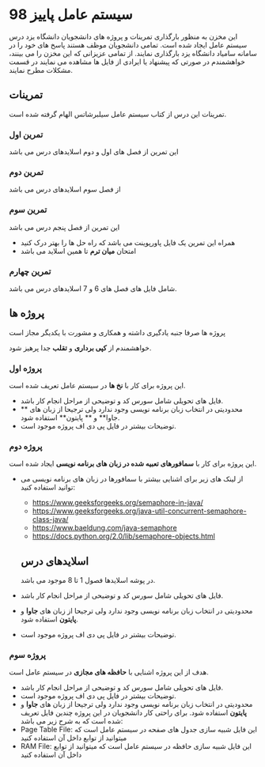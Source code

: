 # سیستم عامل پاییز 98
این مخزن به منظور بارگذاری تمرینات و پروژه های دانشجویان دانشگاه یزد درس سیستم عامل ایجاد شده است.
تمامی دانشجویان موظف هستند پاسخ های خود را در سامانه سامیاد دانشگاه یزد بارگذاری نمایند.
از تمامی عزیزانی که این مخزن را می بینند، خواهشمندم در صورتی که پیشنهاد یا ایرادی از فایل ها مشاهده می نمایند در قسمت مشکلات مطرح نمایند.

## تمرینات
   تمرینات این درس از کتاب سیستم عامل سیلبرشاتس الهام گرفته شده است.
   ### تمرین اول
   این تمرین از فصل های اول و دوم اسلایدهای درس می باشد
   ### تمرین دوم
   از فصل سوم اسلایدهای درس می باشد
   ### تمرین سوم
   این تمرین از فصل پنجم درس می باشد
   * همراه این تمرین یک فایل پاورپوینت می باشد که راه حل ها را بهتر درک کنید
   * امتحان **میان ترم** تا همین اسلاید می باشد
   
   ### تمرین چهارم
شامل فایل های فصل های 6 و 7 اسلایدهای درس می باشد.

## پروژه ها
پروژه ها صرفا جنبه یادگیری داشته  و همکاری و مشورت با یکدیگر مجاز است

خواهشمندم از **کپی برداری** و **تقلب** جدا پرهیز شود.
### پروژه اول
این پروژه برای کار با **نخ ها** در سیستم عامل تعریف شده است.
* فایل های تحویلی شامل سورس کد و توضیحی از مراحل انجام کار باشد.
* محدودیتی در انتخاب زبان برنامه نویسی وجود ندارد ولی ترجیحا  از زبان های ** جاوا**  و ** پایتون**  استفاده شود.
* توضیحات بیشتر در فایل پی دی اف پروژه موجود است.
### پروژه دوم
این پروژه برای کار با **سمافورهای تعبیه شده در زبان های برنامه نویسی** ایجاد شده است.
* از لینک های زیر برای اشنایی بیشتر با سمافورها در زبان های برنامه نویسی می توانید استفاده کنید:
  * https://www.geeksforgeeks.org/semaphore-in-java/
  * https://www.geeksforgeeks.org/java-util-concurrent-semaphore-class-java/
  * https://www.baeldung.com/java-semaphore
  * https://docs.python.org/2.0/lib/semaphore-objects.html
  
  ## اسلایدهای درس
  در پوشه اسلایدها فصول 1 تا 8 موجود می باشد.
* فایل های تحویلی شامل سورس کد و توضیحی از مراحل انجام کار باشد.
* محدودیتی در انتخاب زبان برنامه نویسی وجود ندارد ولی ترجیحا  از زبان های **جاوا**  و **پایتون**  استفاده شود.
* توضیحات بیشتر در فایل پی دی اف پروژه موجود است.
### پروژه سوم
هدف از این پروژه اشنایی با **حافظه های مجازی** در سیستم عامل است.
* فایل های تحویلی شامل سورس کد و توضیحی از مراحل انجام کار باشد.
* توضیحات بیشتر در فایل پی دی اف پروژه موجود است.
* محدودیتی در انتخاب زبان برنامه نویسی وجود ندارد ولی ترجیحا  از زبان های **جاوا**  و **پایتون**  استفاده شود.
برای راحتی کار دانشجویان در این پروژه چندین فایل تعریف شده است که به شرح زیر می باشد:
* Page Table File:
این فایل شبیه سازی جدول های صفحه در سیستم عامل است که میتوانید از توابع داخل آن استفاده کنید
* RAM File:
این فایل شبیه سازی حافظه در سیستم عامل است که میتوانید از توابع داخل آن استفاده کنید


